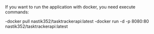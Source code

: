 If you want to run the application with docker, you need execute commands:

-docker pull nastik352/tasktrackerapi:latest
-docker run -d -p 8080:80 nastik352/tasktrackerapi:latest
